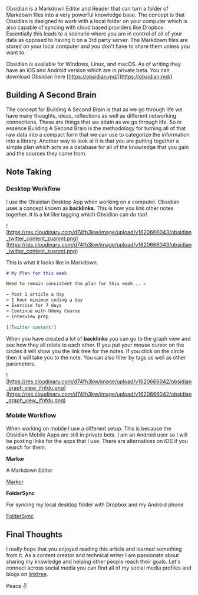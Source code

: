 Obsidian is a Markdown Editor and Reader that can turn a folder of Markdown files into a very powerful knowledge base. The concept is that Obsidian is designed to work with a local folder on your computer which is also capable of syncing with cloud based providers like Dropbox. Essentially this leads to a scenario where you are in control of all of your data as opposed to having it on a 3rd party server. The Markdown files are stored on your local computer and you don't have to share them unless you want to.

Obsidian is available for Windows, Linux, and macOS. As of writing they have an iOS and Android version which are in private beta. You can download Obsidian here [https://obsidian.md/](https://obsidian.md/)

## Building A Second Brain

The concept for Building A Second Brain is that as we go through life we have many thoughts, ideas, reflections as well as different networking connections. These are things that we attain as we go through life. So in essence Building A Second Brain is the methodology for turning all of that raw data into a compact form that we can use to categorize the information into a library. Another way to look at it is that you are putting together a simple plan which acts as a database for all of the knowledge that you gain and the sources they came from.

## Note Taking

### Desktop Workflow

I use the Obsidian Desktop App when working on a computer. Obsidian uses a concept known as **backlinks**. This is how you link other notes together. It is a lot like tagging which Obsidian can do too!

![https://res.cloudinary.com/d74fh3kw/image/upload/v1620666043/obsidian_twitter_content_zuanmt.png](https://res.cloudinary.com/d74fh3kw/image/upload/v1620666043/obsidian_twitter_content_zuanmt.png)

This is what it looks like in Markdown.

```markdown
# My Plan for this week

Need to remain consistent the plan for this week... ✍️

➡️ Post 1 article a day
➡️ 1 hour minimum coding a day
➡️ Exercise for 7 days
➡️ Continue with Udemy Course
➡️ Interview prep

[[Twitter content]]
```

When you have created a lot of **backlinks** you can go to the graph view and see how they all relate to each other. If you put your mouse cursor on the circles it will show you the link tree for the notes. If you click on the circle then it will take you to the note. You can also filter by tags as well as other parameters.

![https://res.cloudinary.com/d74fh3kw/image/upload/v1620666042/obsidian_graph_view_jfnfdu.png](https://res.cloudinary.com/d74fh3kw/image/upload/v1620666042/obsidian_graph_view_jfnfdu.png)

### Mobile Workflow

When working on mobile I use a different setup. This is because the Obsidian Mobile Apps are still in private beta. I am an Android user so I will be posting links for the apps that I use. There are alternatives on iOS if you search for them.

**Markor**

A Markdown Editor

[Markor](https://play.google.com/store/apps/details?id=net.gsantner.markor)

**FolderSync**

For syncing my local desktop folder with Dropbox and my Android phone

[FolderSync](https://play.google.com/store/apps/details?id=dk.tacit.android.foldersync.lite)

## Final Thoughts

I really hope that you enjoyed reading this article and learned something from it. As a content creator and technical writer I am passionate about sharing my knowledge and helping other people reach their goals. Let's connect across social media you can find all of my social media profiles and blogs on [linktree](https://linktr.ee/andrewbaisden).

Peace ✌️
